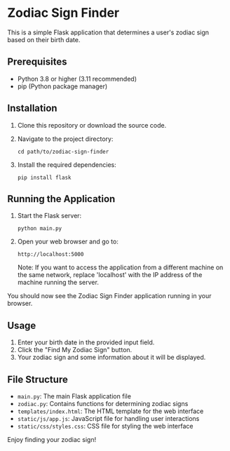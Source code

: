 # Zodiac Sign Finder

This is a simple Flask application that determines a user's zodiac sign based on their birth date.

## Prerequisites

- Python 3.8 or higher (3.11 recommended)
- pip (Python package manager)

## Installation

1. Clone this repository or download the source code.

2. Navigate to the project directory:
   ```
   cd path/to/zodiac-sign-finder
   ```

3. Install the required dependencies:
   ```
   pip install flask
   ```

## Running the Application

1. Start the Flask server:
   ```
   python main.py
   ```

2. Open your web browser and go to:
   ```
   http://localhost:5000
   ```

   Note: If you want to access the application from a different machine on the same network, replace 'localhost' with the IP address of the machine running the server.

You should now see the Zodiac Sign Finder application running in your browser.

## Usage

1. Enter your birth date in the provided input field.
2. Click the "Find My Zodiac Sign" button.
3. Your zodiac sign and some information about it will be displayed.

## File Structure

- `main.py`: The main Flask application file
- `zodiac.py`: Contains functions for determining zodiac signs
- `templates/index.html`: The HTML template for the web interface
- `static/js/app.js`: JavaScript file for handling user interactions
- `static/css/styles.css`: CSS file for styling the web interface

Enjoy finding your zodiac sign!
